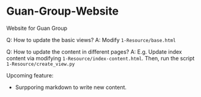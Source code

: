 # Guan-Group-Website
Website for Guan Group


Q: How to update the basic views?
A: Modify `1-Resource/base.html`

Q: How to update the content in different pages?
A: E.g. Update index content via modifying `1-Resource/index-content.html`.
Then, run the script `1-Resource/create_view.py`


Upcoming feature:
* Surpporing markdown to write new content.

